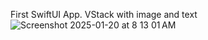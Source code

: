 First SwiftUI App. VStack with image and text
![Screenshot 2025-01-20 at 8 13 01 AM](https://github.com/user-attachments/assets/01096f28-f5e4-404e-805b-fb53a781b923)
